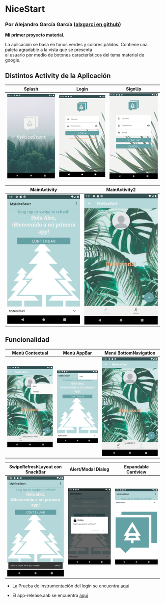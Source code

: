 # NiceStart
### Por Alejandro García García ([alxgarci en github](https://github.com/alxgarci))

**Mi primer proyecto material.**

La aplicación se basa en tonos verdes y colores pálidos.
Contiene una paleta agradable a la vista que se presenta  
al usuario por medio de botones característicos del tema
material de google.

## Distintos Activity de la Aplicación
Splash | Login | SignUp
-------|------ |-------
![](img/splash.png) | ![](img/login.png)  | ![](img/signup.png)

MainActivity | MainActivity2
-------|------
![](img/main1.png) | ![](img/main2.png)

## Funcionalidad

Menú Contextual | Menú AppBar | Menú BottomNavigation
-------|------ |-------
![](img/func_menu_contextual.png) | ![](img/func_menu_appbar.png)  | ![](img/func_menu_bottomnav.png)

SwipeRefreshLayout con SnackBar | Alert/Modal Dialog | Expandable Cardview
-------|------ |-------
![](img/func_swiperefreshlayout.png) | ![](img/func_alert_dialog.png)  | ![](img/func_expandable_cardview.png)

- La Prueba de instrumentación del login se encuentra [aquí](https://github.com/alxgarci/MyNiceStart/tree/master/app/src/androidTest/java/com/dam/interfaces/mynicestart)

- El app-release.aab se encuentra [aquí](https://github.com/alxgarci/MyNiceStart/tree/master/app/release)